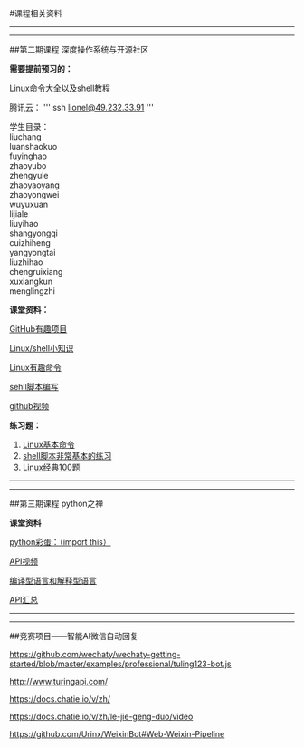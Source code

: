 #课程相关资料

---

---

##第二期课程 深度操作系统与开源社区

**需要提前预习的：**

[Linux命令大全以及shell教程](https://www.runoob.com/linux/linux-command-manual.html)

腾讯云：
'''
ssh lionel@49.232.33.91
'''

学生目录：<br>
liuchang<br>
luanshaokuo<br>
fuyinghao<br>
zhaoyubo<br>
zhengyule<br>
zhaoyaoyang<br>
zhaoyongwei<br>
wuyuxuan<br>
lijiale<br>
liuyihao<br>
shangyongqi<br>
cuizhiheng<br>
yangyongtai<br>
liuzhihao<br>
chengruixiang<br>
xuxiangkun<br>
menglingzhi<br>

**课堂资料：**

[GitHub有趣项目](https://sspai.com/post/53991)

[Linux/shell小知识](https://www.jb51.net/article/39507.htm)

[Linux有趣命令](https://blog.csdn.net/dghggij/article/details/84137605)

[sehll脚本编写](https://blog.csdn.net/rujianxuezha/article/details/79805244)

[github视频](https://www.bilibili.com/video/av14137413?from=search&seid=11985805032937667372)

**练习题：**

1. [Linux基本命令](https://blog.csdn.net/sunfengye/article/details/88742252)
2. [shell脚本非常基本的练习](https://www.jb51.net/article/135168.htm)
3. [Linux经典100题](https://blog.csdn.net/zhouzhuo_csuft/article/details/80755410)


---

---

##第三期课程 python之禅

**课堂资料**

[python彩蛋：（import this）](https://blog.csdn.net/qq_41597912/article/details/81459804)

[API视频](https://www.bilibili.com/video/av16873749?from=search&seid=10805057249567621116)

[编译型语言和解释型语言](https://blog.csdn.net/zhusongziye/article/details/78670050)

[API汇总](https://blog.csdn.net/xiaoyou_yonyou/article/details/81536704)


---

---

##竞赛项目——智能AI微信自动回复

https://github.com/wechaty/wechaty-getting-started/blob/master/examples/professional/tuling123-bot.js

http://www.turingapi.com/

https://docs.chatie.io/v/zh/

https://docs.chatie.io/v/zh/le-jie-geng-duo/video

https://github.com/Urinx/WeixinBot#Web-Weixin-Pipeline
